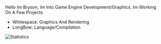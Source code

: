 Hello Im Bryson, Im Into Game Engine Development/Graphics.
Im Working On A Few Projects
 - Whitespace: Graphics And Rendering
 - LongBow: Language/Compilation


![Statistics](https://github-readme-stats.vercel.app/api?username=WhisperKnight&show_icons=true&theme=radical)

<!---
- 👋 Hi, I’m @Bryson-C
- 👀 I’m interested in ...
- 🌱 I’m currently learning ...
- 💞️ I’m looking to collaborate on ...
- 📫 How to reach me ...

Bryson-C/Bryson-C is a ✨ special ✨ repository because its `README.md` (this file) appears on your GitHub profile.
You can click the Preview link to take a look at your changes.
--->
